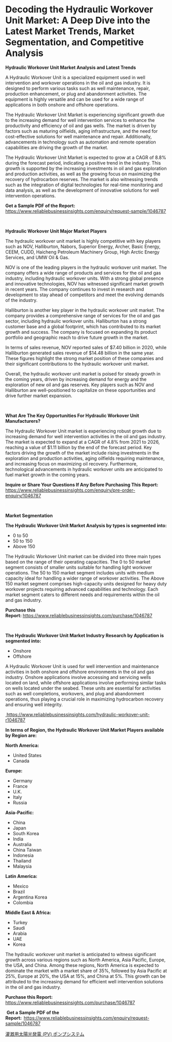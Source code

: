 <p><h1>Decoding the Hydraulic Workover Unit Market: A Deep Dive into the Latest Market Trends, Market Segmentation, and Competitive Analysis</h1></p><p><strong>Hydraulic Workover Unit Market Analysis and Latest Trends</strong></p>
<p><p>A Hydraulic Workover Unit is a specialized equipment used in well intervention and workover operations in the oil and gas industry. It is designed to perform various tasks such as well maintenance, repair, production enhancement, or plug and abandonment activities. The equipment is highly versatile and can be used for a wide range of applications in both onshore and offshore operations.</p><p>The Hydraulic Workover Unit Market is experiencing significant growth due to the increasing demand for well intervention services to enhance the productivity and efficiency of oil and gas wells. The market is driven by factors such as maturing oilfields, aging infrastructure, and the need for cost-effective solutions for well maintenance and repair. Additionally, advancements in technology such as automation and remote operation capabilities are driving the growth of the market.</p><p>The Hydraulic Workover Unit Market is expected to grow at a CAGR of 8.8% during the forecast period, indicating a positive trend in the industry. This growth is supported by the increasing investments in oil and gas exploration and production activities, as well as the growing focus on maximizing the recovery of hydrocarbon reserves. The market is also witnessing trends such as the integration of digital technologies for real-time monitoring and data analysis, as well as the development of innovative solutions for well intervention operations.</p></p>
<p><strong>Get a Sample PDF of the Report:&nbsp;</strong> <a href="https://www.reliablebusinessinsights.com/enquiry/request-sample/1046787">https://www.reliablebusinessinsights.com/enquiry/request-sample/1046787</a></p>
<p>&nbsp;</p>
<p><strong>Hydraulic Workover Unit Major Market Players</strong></p>
<p><p>The hydraulic workover unit market is highly competitive with key players such as NOV, Halliburton, Nabors, Superior Energy, Archer, Basic Energy, CEEM, CUDD, Haicheng Petroleum Machinery Group, High Arctic Energy Services, and UMW Oil & Gas.</p><p>NOV is one of the leading players in the hydraulic workover unit market. The company offers a wide range of products and services for the oil and gas industry, including hydraulic workover units. With a strong global presence and innovative technologies, NOV has witnessed significant market growth in recent years. The company continues to invest in research and development to stay ahead of competitors and meet the evolving demands of the industry.</p><p>Halliburton is another key player in the hydraulic workover unit market. The company provides a comprehensive range of services for the oil and gas sector, including hydraulic workover units. Halliburton has a strong customer base and a global footprint, which has contributed to its market growth and success. The company is focused on expanding its product portfolio and geographic reach to drive future growth in the market.</p><p>In terms of sales revenue, NOV reported sales of $7.40 billion in 2020, while Halliburton generated sales revenue of $14.48 billion in the same year. These figures highlight the strong market position of these companies and their significant contributions to the hydraulic workover unit market.</p><p>Overall, the hydraulic workover unit market is poised for steady growth in the coming years, driven by increasing demand for energy and the exploration of new oil and gas reserves. Key players such as NOV and Halliburton are well-positioned to capitalize on these opportunities and drive further market expansion.</p></p>
<p>&nbsp;</p>
<p><strong>What Are The Key Opportunities For Hydraulic Workover Unit Manufacturers?</strong></p>
<p><p>The Hydraulic Workover Unit market is experiencing robust growth due to increasing demand for well intervention activities in the oil and gas industry. The market is expected to expand at a CAGR of 4.8% from 2021 to 2026, reaching a value of $1.11 billion by the end of the forecast period. Key factors driving the growth of the market include rising investments in the exploration and production activities, aging oilfields requiring maintenance, and increasing focus on maximizing oil recovery. Furthermore, technological advancements in hydraulic workover units are anticipated to fuel market growth in the coming years.</p></p>
<p><strong>Inquire or Share Your Questions If Any Before Purchasing This Report:</strong> <a href="https://www.reliablebusinessinsights.com/enquiry/pre-order-enquiry/1046787">https://www.reliablebusinessinsights.com/enquiry/pre-order-enquiry/1046787</a></p>
<p>&nbsp;</p>
<p><strong>Market Segmentation</strong></p>
<p><strong>The Hydraulic Workover Unit Market Analysis by types is segmented into:</strong></p>
<p><ul><li>0 to 50</li><li>50 to 150</li><li>Above 150</li></ul></p>
<p><p>The Hydraulic Workover Unit market can be divided into three main types based on the range of their operating capacities. The 0 to 50 market segment consists of smaller units suitable for handling light workover operations. The 50 to 150 market segment includes units with medium capacity ideal for handling a wider range of workover activities. The Above 150 market segment comprises high-capacity units designed for heavy duty workover projects requiring advanced capabilities and technology. Each market segment caters to different needs and requirements within the oil and gas industry.</p></p>
<p><strong>Purchase this Report:&nbsp;</strong><a href="https://www.reliablebusinessinsights.com/purchase/1046787">https://www.reliablebusinessinsights.com/purchase/1046787</a></p>
<p>&nbsp;</p>
<p><strong>The Hydraulic Workover Unit Market Industry Research by Application is segmented into:</strong></p>
<p><ul><li>Onshore</li><li>Offshore</li></ul></p>
<p><p>A Hydraulic Workover Unit is used for well intervention and maintenance activities in both onshore and offshore environments in the oil and gas industry. Onshore applications involve accessing and servicing wells located on land, while offshore applications involve performing similar tasks on wells located under the seabed. These units are essential for activities such as well completions, workovers, and plug and abandonment operations, thus playing a crucial role in maximizing hydrocarbon recovery and ensuring well integrity.</p></p>
<p><a href="https://www.reliablebusinessinsights.com/hydraulic-workover-unit-r1046787">&nbsp;https://www.reliablebusinessinsights.com/hydraulic-workover-unit-r1046787</a></p>
<p><strong>In terms of Region, the Hydraulic Workover Unit Market Players available by Region are:</strong></p>
<p>
    <p> <strong> North America: </strong>
        <ul>
            <li>United States</li>
            <li>Canada</li>
        </ul>
        </p> 
    <p> <strong> Europe: </strong>
        <ul>
            <li>Germany</li>
            <li>France</li>
            <li>U.K.</li>
            <li>Italy</li>
            <li>Russia</li>
        </ul>
        </p> 
    <p> <strong> Asia-Pacific: </strong>
        <ul>
            <li>China</li>
            <li>Japan</li>
            <li>South Korea</li>
            <li>India</li>
            <li>Australia</li>
            <li>China Taiwan</li>
            <li>Indonesia</li>
            <li>Thailand</li>
            <li>Malaysia</li>
        </ul>
        </p> 
    <p> <strong> Latin America: </strong>
        <ul>
            <li>Mexico</li>
            <li>Brazil</li>
            <li>Argentina Korea</li>
            <li>Colombia</li>
        </ul>
        </p> 
    <p> <strong> Middle East & Africa: </strong>
        <ul>
            <li>Turkey</li>
            <li>Saudi</li>
            <li>Arabia</li>
            <li>UAE</li>
            <li>Korea</li>
        </ul>
    </p>
    </p>
<p><p>The hydraulic workover unit market is anticipated to witness significant growth across various regions such as North America, Asia Pacific, Europe, the USA, and China. Among these regions, North America is expected to dominate the market with a market share of 35%, followed by Asia Pacific at 25%, Europe at 20%, the USA at 15%, and China at 5%. This growth can be attributed to the increasing demand for efficient well intervention solutions in the oil and gas industry.</p></p>
<p><strong>Purchase this Report: </strong><a href="https://www.reliablebusinessinsights.com/purchase/1046787">https://www.reliablebusinessinsights.com/purchase/1046787</a></p>
<p>&nbsp;<strong>Get a Sample PDF of the Report:&nbsp;&nbsp;</strong><a href="https://www.reliablebusinessinsights.com/enquiry/request-sample/1046787">https://www.reliablebusinessinsights.com/enquiry/request-sample/1046787</a></p>
<p><strong></strong></p>
<p><p><a href="https://github.com/ycmtqqhvk3273/Market-Research-Report-List-2/blob/main/220155691201.md">灌漑用太陽光発電 (PV) ポンプシステム</a></p></p>